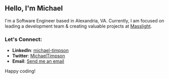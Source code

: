 ## Hello, I'm Michael

I'm a Software Engineer based in Alexandria, VA. Currently, I am focused on leading a development team & creating valuable projects at [Masslight](https://www.masslight.com/).

### Let's Connect:
- **LinkedIn**: [michael-timpson](https://www.linkedin.com/in/michael-timpson/)
- **Twitter**: [MichaelTimpson](https://twitter.com/MichaelTimpson)
- **Email**: [Send me an email](mailto:mdtimpson@gmail.com)

Happy coding!
